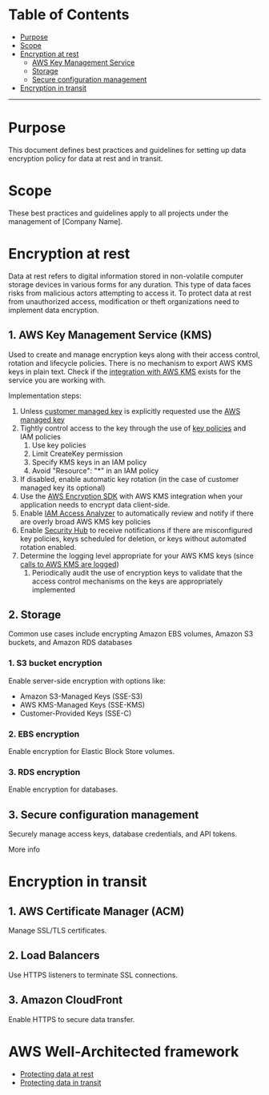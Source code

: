 # Table of Contents

- [Purpose](#purpose)
- [Scope](#scope)
- [Encryption at rest](#1-encryption-at-rest)
  - [AWS Key Management Service](##1-aws-key-management-service)
  - [Storage](##2-storage)
  - [Secure configuration management](##3-secure-configuration-management)
- [Encryption in transit](#2-encryption-in-transit)


---

# Purpose

This document defines best practices and guidelines for setting up data encryption policy for data at rest and in transit.

# Scope

These best practices and guidelines apply to all projects under the management of [Company Name].

# Encryption at rest

Data at rest refers to digital information stored in non-volatile computer storage devices in various forms for any duration. This type of data faces risks from malicious actors attempting to access it. To protect data at rest from unauthorized access, modification or theft organizations need to implement data encryption.


## 1. AWS Key Management Service (KMS)

Used to create and manage encryption keys along with their access control, rotation and  lifecycle policies. There is no mechanism to export AWS KMS keys in plain text. Check if the [integration with AWS KMS](https://aws.amazon.com/kms/features/#AWS_Service_Integration) exists for the service you are working with.

Implementation steps:
1. Unless [customer managed key](https://docs.aws.amazon.com/kms/latest/developerguide/concepts.html#customer-cmk) is explicitly requested use the [AWS managed key](https://docs.aws.amazon.com/kms/latest/developerguide/concepts.html#aws-managed-cmk)
2. Tightly control access to the key through the use of [key policies](https://docs.aws.amazon.com/kms/latest/developerguide/iam-policies-best-practices.html) and IAM policies
   1. Use key policies
   2. Limit CreateKey permission
   3. Specify KMS keys in an IAM policy
   4. Avoid "Resource": "*" in an IAM policy
3. If disabled, enable automatic key rotation (in the case of customer managed key its optional)
4. Use the [AWS Encryption SDK](https://docs.aws.amazon.com/encryption-sdk/latest/developer-guide/introduction.html) with AWS KMS integration when your application needs to encrypt data client-side.
5. Enable [IAM Access Analyzer](https://docs.aws.amazon.com/IAM/latest/UserGuide/what-is-access-analyzer.html) to automatically review and notify if there are overly broad AWS KMS key policies
6. Enable [Security Hub](https://docs.aws.amazon.com/securityhub/latest/userguide/kms-controls.html) to receive notifications if there are misconfigured key policies, keys scheduled for deletion, or keys without automated rotation enabled.
7. Determine the logging level appropriate for your AWS KMS keys (since [calls to AWS KMS are logged](https://docs.aws.amazon.com/kms/latest/developerguide/logging-using-cloudtrail.html))
   1. Periodically audit the use of encryption keys to validate that the access control mechanisms on the keys are appropriately implemented 


## 2. Storage

Common use cases include encrypting Amazon EBS volumes, Amazon S3 buckets, and Amazon RDS databases

### 1. S3 bucket encryption
Enable server-side encryption with options like:
- Amazon S3-Managed Keys (SSE-S3)
- AWS KMS-Managed Keys (SSE-KMS)
- Customer-Provided Keys (SSE-C)

### 2. EBS encryption
Enable encryption for Elastic Block Store volumes.

### 3. RDS encryption
Enable encryption for databases.

## 3. Secure configuration management
Securely manage access keys, database credentials, and API tokens.



More info 

# Encryption in transit

## 1. AWS Certificate Manager (ACM)
Manage SSL/TLS certificates.

## 2. Load Balancers
Use HTTPS listeners to terminate SSL connections.

## 3. Amazon CloudFront
Enable HTTPS to secure data transfer.

# AWS Well-Architected framework


- [Protecting data at rest](https://docs.aws.amazon.com/wellarchitected/latest/security-pillar/protecting-data-at-rest.html)
- [Protecting data in transit](https://docs.aws.amazon.com/wellarchitected/latest/security-pillar/protecting-data-in-transit.html)

